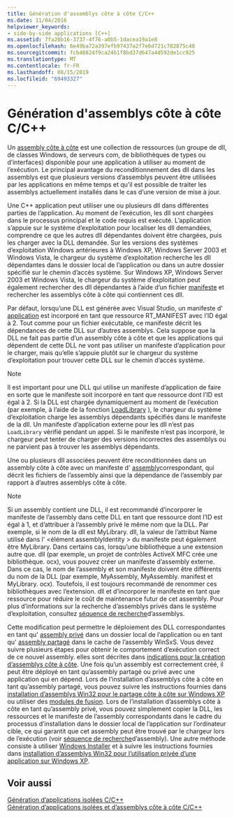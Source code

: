 ```yaml
---
title: Génération d'assemblys côte à côte C/C++
ms.date: 11/04/2016
helpviewer_keywords:
- side-by-side applications [C++]
ms.assetid: 7fa20b16-3737-4f76-a0b5-1dacea19a1e8
ms.openlocfilehash: 6e49ba72a397efb97437a2f7e6d721c782875c48
ms.sourcegitcommit: fcb48824f9ca24b1f8bd37d647a4d592de1cc925
ms.translationtype: MT
ms.contentlocale: fr-FR
ms.lasthandoff: 08/15/2019
ms.locfileid: "69493327"
---
```

# <a name="building-cc-side-by-side-assemblies"></a>Génération d'assemblys côte à côte C/C++

Un [assembly côte à côte](/windows/win32/SbsCs/about-side-by-side-assemblies-) est une collection de ressources (un groupe de dll, de classes Windows, de serveurs com, de bibliothèques de types ou d’interfaces) disponible pour une application à utiliser au moment de l’exécution. Le principal avantage du reconditionnement des dll dans les assemblys est que plusieurs versions d’assemblys peuvent être utilisées par les applications en même temps et qu’il est possible de traiter les assemblys actuellement installés dans le cas d’une version de mise à jour.

Une C++ application peut utiliser une ou plusieurs dll dans différentes parties de l’application. Au moment de l’exécution, les dll sont chargées dans le processus principal et le code requis est exécuté. L’application s’appuie sur le système d’exploitation pour localiser les dll demandées, comprendre ce que les autres dll dépendantes doivent être chargées, puis les charger avec la DLL demandée. Sur les versions des systèmes d’exploitation Windows antérieures à Windows XP, Windows Server 2003 et Windows Vista, le chargeur du système d’exploitation recherche les dll dépendantes dans le dossier local de l’application ou dans un autre dossier spécifié sur le chemin d’accès système. Sur Windows XP, Windows Server 2003 et Windows Vista, le chargeur du système d’exploitation peut également rechercher des dll dépendantes à l’aide d’un fichier [manifeste](/windows/win32/sbscs/manifests) et rechercher les assemblys côte à côte qui contiennent ces dll.

Par défaut, lorsqu’une DLL est générée avec Visual Studio, un manifeste d' [application](/windows/win32/SbsCs/application-manifests) est incorporé en tant que ressource RT_MANIFEST avec l’ID égal à 2. Tout comme pour un fichier exécutable, ce manifeste décrit les dépendances de cette DLL sur d’autres assemblys. Cela suppose que la DLL ne fait pas partie d’un assembly côte à côte et que les applications qui dépendent de cette DLL ne vont pas utiliser un manifeste d’application pour le charger, mais qu’elle s’appuie plutôt sur le chargeur du système d’exploitation pour trouver cette DLL sur le chemin d’accès système.

> [!NOTE]
> Il est important pour une DLL qui utilise un manifeste d’application de faire en sorte que le manifeste soit incorporé en tant que ressource dont l’ID est égal à 2. Si la DLL est chargée dynamiquement au moment de l’exécution (par exemple, à l’aide de la fonction [LoadLibrary](/windows/win32/api/libloaderapi/nf-libloaderapi-loadlibraryw) ), le chargeur du système d’exploitation charge les assemblys dépendants spécifiés dans le manifeste de la dll. Un manifeste d’application externe pour les dll n’est pas `LoadLibrary` vérifié pendant un appel. Si le manifeste n’est pas incorporé, le chargeur peut tenter de charger des versions incorrectes des assemblys ou ne parvient pas à trouver les assemblys dépendants.

Une ou plusieurs dll associées peuvent être reconditionnées dans un assembly côte à côte avec un manifeste d' [assembly](/windows/win32/SbsCs/assembly-manifests)correspondant, qui décrit les fichiers de l’assembly ainsi que la dépendance de l’assembly par rapport à d’autres assemblys côte à côte.

> [!NOTE]
> Si un assembly contient une DLL, il est recommandé d’incorporer le manifeste de l’assembly dans cette DLL en tant que ressource dont l’ID est égal à 1, et d’attribuer à l’assembly privé le même nom que la DLL. Par exemple, si le nom de la dll est MyLibrary. dll, la valeur de l’attribut Name utilisé dans l' \<élément assemblyIdentity > du manifeste peut également être MyLibrary. Dans certains cas, lorsqu’une bibliothèque a une extension autre que. dll (par exemple, un projet de contrôles ActiveX MFC crée une bibliothèque. ocx), vous pouvez créer un manifeste d’assembly externe. Dans ce cas, le nom de l’assembly et son manifeste doivent être différents du nom de la DLL (par exemple, MyAssembly, MyAssembly. manifest et MyLibrary. ocx). Toutefois, il est toujours recommandé de renommer ces bibliothèques avec l’extension. dll et d’incorporer le manifeste en tant que ressource pour réduire le coût de maintenance futur de cet assembly. Pour plus d’informations sur la recherche d’assemblys privés dans le système d’exploitation, consultez [séquence de recherche](/windows/win32/SbsCs/assembly-searching-sequence)d’assemblys.

Cette modification peut permettre le déploiement des DLL correspondantes en tant qu' [assembly privé](/windows/win32/Msi/private-assemblies) dans un dossier local de l’application ou en tant qu' [assembly partagé](/windows/win32/Msi/shared-assemblies) dans le cache de l’assembly WinSxS. Vous devez suivre plusieurs étapes pour obtenir le comportement d’exécution correct de ce nouvel assembly. elles sont décrites dans [indications pour la création d’assemblys côte à côte](/windows/win32/SbsCs/guidelines-for-creating-side-by-side-assemblies). Une fois qu’un assembly est correctement créé, il peut être déployé en tant qu’assembly partagé ou privé avec une application qui en dépend. Lors de l’installation d’assemblys côte à côte en tant qu’assembly partagé, vous pouvez suivre les instructions fournies dans [installation d’assemblys Win32 pour le partage côte à côte sur Windows XP](/windows/win32/Msi/installing-win32-assemblies-for-side-by-side-sharing-on-windows-xp) ou utiliser des [modules de fusion](/windows/win32/msi/merge-modules). Lors de l’installation d’assemblys côte à côte en tant qu’assembly privé, vous pouvez simplement copier la DLL, les ressources et le manifeste de l’assembly correspondants dans le cadre du processus d’installation dans le dossier local de l’application sur l’ordinateur cible, ce qui garantit que cet assembly peut être trouvé par le chargeur lors de l’exécution (voir [séquence de recherche](/windows/win32/SbsCs/assembly-searching-sequence)d’assembly). Une autre méthode consiste à utiliser [Windows Installer](/windows/win32/Msi/windows-installer-portal) et à suivre les instructions fournies dans [installation d’assemblys Win32 pour l’utilisation privée d’une application sur Windows XP](/windows/win32/Msi/installing-win32-assemblies-for-the-private-use-of-an-application-on-windows-xp).

## <a name="see-also"></a>Voir aussi

[Génération d’applications isolées C/C++](building-c-cpp-isolated-applications.md)<br/>
[Génération d’applications isolées et d’assemblys côte à côte C/C++](building-c-cpp-isolated-applications-and-side-by-side-assemblies.md)
